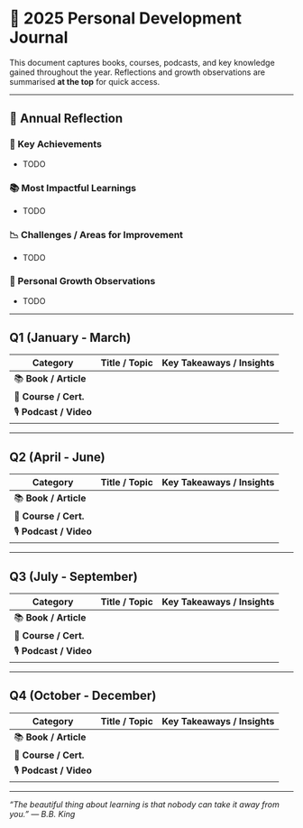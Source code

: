 # 🎯 2025 Personal Development Journal

This document captures books, courses, podcasts, and key knowledge gained throughout the year. Reflections and growth observations are summarised **at the top** for quick access.

---

## 🌟 Annual Reflection

### 🎯 Key Achievements
- TODO

### 📚 Most Impactful Learnings
- TODO

### 📉 Challenges / Areas for Improvement
- TODO

### 🌱 Personal Growth Observations
- TODO

---

## Q1 (January - March)

| Category               | Title / Topic            | Key Takeaways / Insights |
|------------------------|--------------------------|--------------------------|
| 📚 **Book / Article**   |                          |                          |
| 🎥 **Course / Cert.**   |                          |                          |
| 🎙 **Podcast / Video**  |                          |                          |

---

## Q2 (April - June)

| Category               | Title / Topic            | Key Takeaways / Insights |
|------------------------|--------------------------|--------------------------|
| 📚 **Book / Article**   |                          |                          |
| 🎥 **Course / Cert.**   |                          |                          |
| 🎙 **Podcast / Video**  |                          |                          |

---

## Q3 (July - September)

| Category               | Title / Topic            | Key Takeaways / Insights |
|------------------------|--------------------------|--------------------------|
| 📚 **Book / Article**   |                          |                          |
| 🎥 **Course / Cert.**   |                          |                          |
| 🎙 **Podcast / Video**  |                          |                          |

---

## Q4 (October - December)

| Category               | Title / Topic            | Key Takeaways / Insights |
|------------------------|--------------------------|--------------------------|
| 📚 **Book / Article**   |                          |                          |
| 🎥 **Course / Cert.**   |                          |                          |
| 🎙 **Podcast / Video**  |                          |                          |

---

*“The beautiful thing about learning is that nobody can take it away from you.” — B.B. King*
